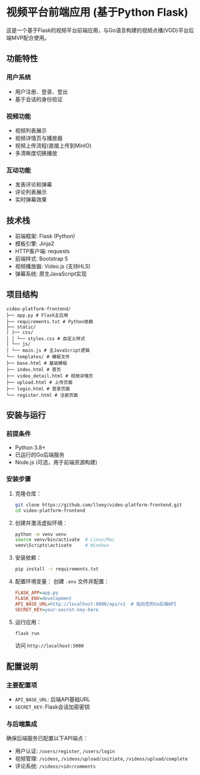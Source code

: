 # 视频平台前端应用 (基于Python Flask)

这是一个基于Flask的视频平台前端应用，与Go语言构建的视频点播(VOD)平台后端MVP配合使用。

## 功能特性

### 用户系统

- 用户注册、登录、登出
- 基于会话的身份验证

### 视频功能

- 视频列表展示
- 视频详情页与播放器
- 视频上传流程(直接上传到MinIO)
- 多清晰度切换播放

### 互动功能

- 发表评论和弹幕
- 评论列表展示
- 实时弹幕效果

## 技术栈

- 前端框架: Flask (Python)
- 模板引擎: Jinja2
- HTTP客户端: requests
- 前端样式: Bootstrap 5
- 视频播放器: Video.js (支持HLS)
- 弹幕系统: 原生JavaScript实现

## 项目结构

```
video-platform-frontend/
├── app.py # Flask主应用
├── requirements.txt # Python依赖
├── static/
│ ├── css/
│ │ └── styles.css # 自定义样式
│ └── js/
│ └── main.js # 主JavaScript逻辑
└── templates/ # 模板文件
├── base.html # 基础模板
├── index.html # 首页
├── video_detail.html # 视频详情页
├── upload.html # 上传页面
├── login.html # 登录页面
└── register.html # 注册页面
```

## 安装与运行

### 前提条件

- Python 3.8+
- 已运行的Go后端服务
- Node.js (可选，用于前端资源构建)

### 安装步骤

1. 克隆仓库：

    ```bash
    git clone https://github.com/lleey/video-platform-frontend.git
    cd video-platform-frontend
    ```

2. 创建并激活虚拟环境：

    ```bash
    python -m venv venv
    source venv/bin/activate  # Linux/Mac
    venv\Scripts\activate     # Windows
    ```

3. 安装依赖：

    ```bash
    pip install -r requirements.txt
    ```

4. 配置环境变量：
    创建 `.env` 文件并配置：

    ```ini
    FLASK_APP=app.py
    FLASK_ENV=development
    API_BASE_URL=http://localhost:8000/api/v1  # 指向您的Go后端API
    SECRET_KEY=your-secret-key-here
    ```

5. 运行应用：

    ```bash
    flask run
    ```

    访问 `http://localhost:5000`

## 配置说明

### 主要配置项

- `API_BASE_URL`: 后端API基础URL
- `SECRET_KEY`: Flask会话加密密钥

### 与后端集成

确保后端服务已配置以下API端点：

- 用户认证: `/users/register`, `/users/login`
- 视频管理: `/videos`, `/videos/upload/initiate`, `/videos/upload/complete`
- 评论系统: `/videos/<id>/comments`
